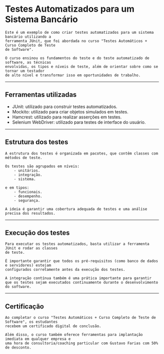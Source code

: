 # Testes Automatizados para um Sistema Bancário
    
    Este é um exemplo de como criar testes automatizados para um sistema bancário utilizando a 
    ferramenta JUnit, que foi abordada no curso "Testes Automáticos + Curso Completo de Teste 
    de Software".
    
    O curso ensinou os fundamentos do teste e do teste automatizado de software, as técnicas 
    envolvidas, os tipos e níveis de teste, além de orientar sobre como se tornar um testador 
    de alto nível e transformar isso em oportunidades de trabalho.

---
## Ferramentas utilizadas

- JUnit: utilizado para construir testes automatizados.
- Mockito: utilizado para criar objetos simulados em testes.
- Hamcrest: utilizado para realizar asserções em testes.
- Selenium WebDriver: utilizado para testes de interface do usuário.

---
## Estrutura dos testes

    A estrutura dos testes é organizada em pacotes, que contêm classes com métodos de teste.

    Os testes são agrupados em níveis:
        - unitários.
        - integração.
        - sistema.
    
    e em tipos:
        - funcionais.
        - desempenho.
        - segurança.

    A ideia é garantir uma cobertura adequada de testes e uma análise precisa dos resultados.

---
## Execução dos testes

    Para executar os testes automatizados, basta utilizar a ferramenta JUnit e rodar as classes 
    de teste.

    É importante garantir que todos os pré-requisitos (como banco de dados e servidores) estejam 
    configurados corretamente antes da execução dos testes. 
    
    A integração contínua também é uma prática importante para garantir 
    que os testes sejam executados continuamente durante o desenvolvimento do software.

---
## Certificação
    Ao completar o curso "Testes Automáticos + Curso Completo de Teste de Software", os estudantes
    recebem um certificado digital de conclusão. 
    
    Além disso, o curso também oferece ferramentas para implantação imediata em qualquer empresa e 
    uma hora de consultoria/coaching particular com Gustavo Farias com 50% de desconto.

